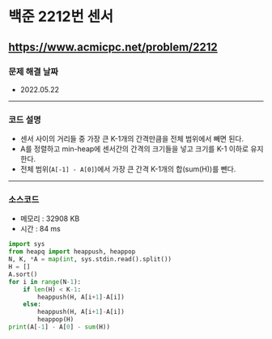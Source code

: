 # 백준 2212번 센서
https://www.acmicpc.net/problem/2212
---

### 문제 해결 날짜
- 2022.05.22
---

### 코드 설명
- 센서 사이의 거리들 중 가장 큰 K-1개의 간격만큼을 전체 범위에서 빼면 된다.
- A를 정렬하고 min-heap에 센서간의 간격의 크기들을 넣고 크기를 K-1 이하로 유지한다.
- 전체 범위(`A[-1] - A[0]`)에서 가장 큰 간격 K-1개의 합(sum(H))를 뺀다.
---

### 소스코드
- 메모리 : 32908 KB
- 시간 : 84 ms
```Python
import sys
from heapq import heappush, heappop
N, K, *A = map(int, sys.stdin.read().split())
H = []
A.sort()
for i in range(N-1):
    if len(H) < K-1:
        heappush(H, A[i+1]-A[i])
    else:
        heappush(H, A[i+1]-A[i])
        heappop(H)
print(A[-1] - A[0] - sum(H))
```